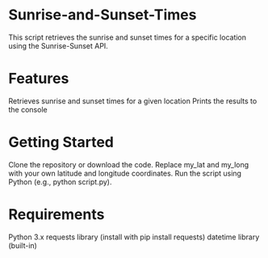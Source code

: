 # Sunrise-and-Sunset-Times
This script retrieves the sunrise and sunset times for a specific location using the Sunrise-Sunset API.

# Features
Retrieves sunrise and sunset times for a given location
Prints the results to the console

# Getting Started
Clone the repository or download the code.
Replace my_lat and my_long with your own latitude and longitude coordinates.
Run the script using Python (e.g., python script.py).

# Requirements
Python 3.x
requests library (install with pip install requests)
datetime library (built-in)
